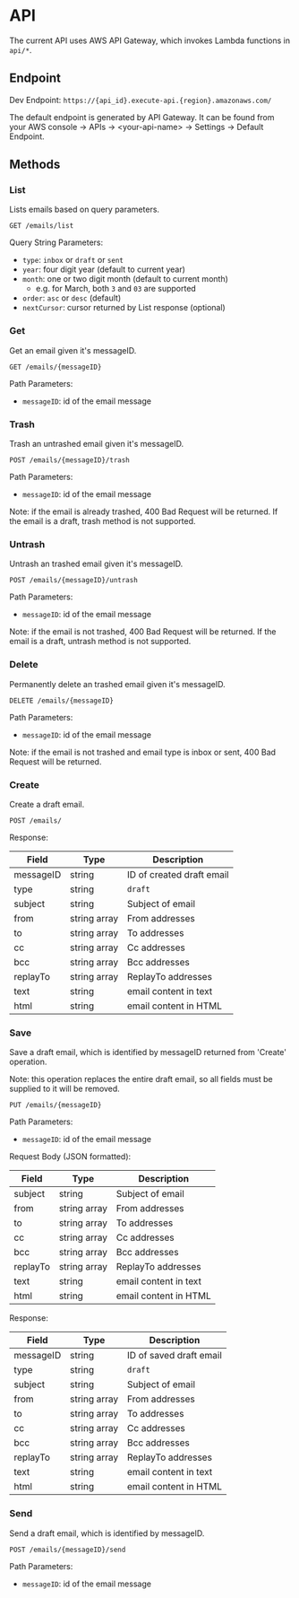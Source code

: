 # API

The current API uses AWS API Gateway, which invokes Lambda functions in `api/*`.

## Endpoint

Dev Endpoint: `https://{api_id}.execute-api.{region}.amazonaws.com/`

The default endpoint is generated by API Gateway. It can be found from your AWS console -> APIs -> \<your-api-name\> -> Settings -> Default Endpoint.

## Methods

### List

Lists emails based on query parameters.

`GET /emails/list`

Query String Parameters:

- `type`: `inbox` or `draft` or `sent`
- `year`: four digit year (default to current year)
- `month`: one or two digit month (default to current month)
  - e.g. for March, both `3` and `03` are supported
- `order`: `asc` or `desc` (default)
- `nextCursor`: cursor returned by List response (optional)

### Get

Get an email given it's messageID.

`GET /emails/{messageID}`

Path Parameters:

- `messageID`: id of the email message

### Trash

Trash an untrashed email given it's messageID.

`POST /emails/{messageID}/trash`

Path Parameters:

- `messageID`: id of the email message

Note: if the email is already trashed, 400 Bad Request will be returned. If the email is a draft, trash method is not supported.

### Untrash

Untrash an trashed email given it's messageID.

`POST /emails/{messageID}/untrash`

Path Parameters:

- `messageID`: id of the email message

Note: if the email is not trashed, 400 Bad Request will be returned. If the email is a draft, untrash method is not supported.

### Delete

Permanently delete an trashed email given it's messageID.

`DELETE /emails/{messageID}`

Path Parameters:

- `messageID`: id of the email message

Note: if the email is not trashed and email type is inbox or sent, 400 Bad Request will be returned.

### Create

Create a draft email.

`POST /emails/`

Response:

| Field | Type | Description |
| ----- | ---- | ----------- |
| messageID | string | ID of created draft email |
| type | string | `draft` |
| subject | string | Subject of email |
| from | string array | From addresses |
| to | string array | To addresses |
| cc | string array | Cc addresses |
| bcc | string array | Bcc addresses |
| replayTo | string array | ReplayTo addresses |
| text | string | email content in text |
| html | string | email content in HTML |

### Save

Save a draft email, which is identified by messageID returned from 'Create' operation.

Note: this operation replaces the entire draft email,
so all fields must be supplied to it will be removed.

`PUT /emails/{messageID}`

Path Parameters:

- `messageID`: id of the email message

Request Body (JSON formatted):

| Field | Type | Description |
| ----- | ---- | ----------- |
| subject | string | Subject of email |
| from | string array | From addresses |
| to | string array | To addresses |
| cc | string array | Cc addresses |
| bcc | string array | Bcc addresses |
| replayTo | string array | ReplayTo addresses |
| text | string | email content in text |
| html | string | email content in HTML |

Response:

| Field | Type | Description |
| ----- | ---- | ----------- |
| messageID | string | ID of saved draft email |
| type | string | `draft` |
| subject | string | Subject of email |
| from | string array | From addresses |
| to | string array | To addresses |
| cc | string array | Cc addresses |
| bcc | string array | Bcc addresses |
| replayTo | string array | ReplayTo addresses |
| text | string | email content in text |
| html | string | email content in HTML |

### Send

Send a draft email, which is identified by messageID.

`POST /emails/{messageID}/send`

Path Parameters:

- `messageID`: id of the email message
